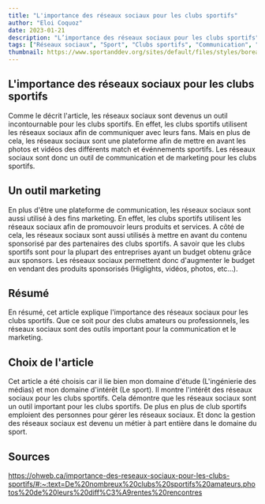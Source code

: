 ```yaml
---
title: "L'importance des réseaux sociaux pour les clubs sportifs"
author: "Eloi Coquoz"
date: 2023-01-21
description: "L’importance des réseaux sociaux pour les clubs sportifs"
tags: ["Réseaux sociaux", "Sport", "Clubs sportifs", "Communication", "Marketing"]
thumbnail: https://www.sportanddev.org/sites/default/files/styles/borealis_spor_16_9_cropped_default_style_respondlarge/public/media/social_media_sportanddev.jpg?itok=YWbn2F9o
---
```


## L'importance des réseaux sociaux pour les clubs sportifs
Comme le décrit l'article, les réseaux sociaux sont devenus un outil incontournable pour les clubs sportifs. En effet, les clubs sportifs utilisent les réseaux sociaux afin de communiquer avec leurs fans. Mais en plus de cela, les réseaux sociaux sont une plateforme afin de mettre en avant les photos et vidéos des différents match et événnements sportifs. Les réseaux sociaux sont donc un outil de communication et de marketing pour les clubs sportifs.

## Un outil marketing
En plus d'être une plateforme de communication, les réseaux sociaux sont aussi utilisé à des fins marketing. En effet, les clubs sportifs utilisent les réseaux sociaux afin de promouvoir leurs produits et services. A côté de cela, les réseaux sociaux sont aussi utilisés à mettre en avant du contenu sponsorisé par des partenaires des clubs sportifs. A savoir que les clubs sportifs sont pour la plupart des entreprises ayant un budget obtenu grâce aux sponsors. Les réseaux sociaux permettent donc d'augmenter le budget en vendant des produits sponsorisés (Higlights, vidéos, photos, etc...).


## Résumé
En résumé, cet article explique l'importance des réseaux sociaux pour les clubs sportifs. Que ce soit pour des clubs amateurs ou professionnels, les réseaux sociaux sont des outils important pour la communication et le marketing.

## Choix de l'article
Cet article a été choisis car il lie bien mon domaine d'étude (L'ingénierie des médias) et mon domaine d'intérêt (Le sport). Il montre l'intérêt des réseaux sociaux pour les clubs sportifs. Cela démontre que les réseaux sociaux sont un outil important pour les clubs sportifs. De plus en plus de club sportifs emploient des personnes pour gérer les réseaux sociaux. Et donc la gestion des réseaux sociaux est devenu un métier à part entière dans le domaine du sport. 

## Sources
https://ohweb.ca/importance-des-reseaux-sociaux-pour-les-clubs-sportifs/#:~:text=De%20nombreux%20clubs%20sportifs%20amateurs,photos%20de%20leurs%20diff%C3%A9rentes%20rencontres


